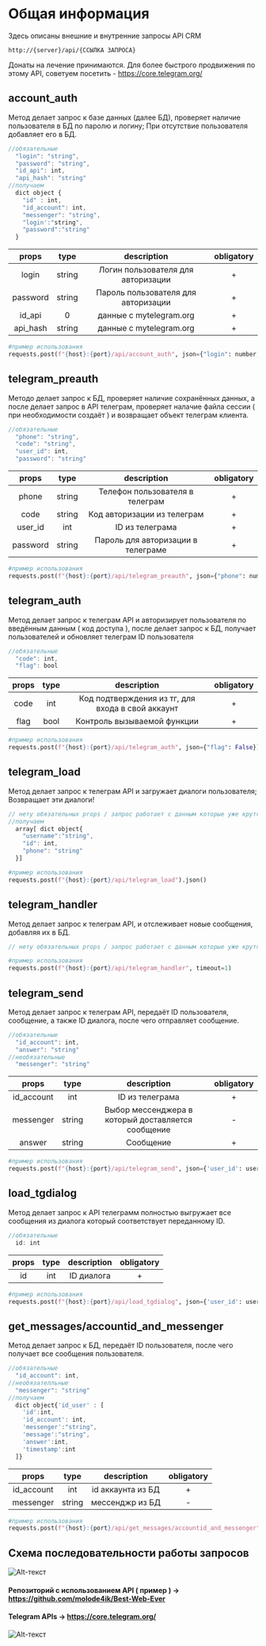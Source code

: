 # Общая информация
Здесь описаны внешние и внутренние запросы API CRM 
```
http://{server}/api/{ССЫЛКА ЗАПРОСА}
```
Донаты на лечение принимаются.
Для более быстрого продвижения по этому API, советуем посетить - https://core.telegram.org/

## account_auth 
Метод делает запрос к базе данных (далее БД), проверяет наличие пользователя в БД по паролю и логину;
При отсутствие пользователя добавляет его в БД.
```js
//обязательные
  "login": "string",
  "password": "string",
  "id_api": int,
  "api_hash": "string"
//получаем
  dict object {
    "id" : int,
    "id_account": int,
    "messenger": "string",
    "login':"string",
    "password":"string"
  }
```
| props | type | description | obligatory
|:----------------:|:---------:|:----------------:|:----------------:|
| login | string | Логин пользователя для авторизации | + |
| password | string | Пароль пользователя для авторизации | + |
| id_api | 0 | данные с mytelegram.org | + |
| api_hash | string | данные с mytelegram.org | + |
```python
#пример использования
requests.post(f"{host}:{port}/api/account_auth", json={"login": number, "password": password, "id_api": api_id, "api_hash": api_hash}).json()
```

## telegram_preauth
Методо делает запрос к БД, проверяет наличие сохранённых данных, а после делает запрос в API телеграм, проверяет налачие файла сессии ( при необходимости создаёт ) и возвращает объект телеграм клиента.
```js
//обязательные
  "phone": "string",
  "code": "string",
  "user_id": int,
  "password": "string"
```
| props | type | description | obligatory
|:----------------:|:---------:|:----------------:|:----------------:|
| phone | string | Телефон пользователя в телеграм | + |
| code | string | Код авторизации из телеграм | + |
| user_id | int | ID из телеграма | + |
| password | string | Пароль для авторизации в телеграме | + |
```python
#пример использования
requests.post(f"{host}:{port}/api/telegram_preauth", json={"phone": number, "password": password})
```

## telegram_auth 
Метод делает запрос к телеграм API и авторизирует пользователя по введённым данным ( код доступа ), после делает запрос к БД, получает пользователей и обновляет телеграм ID пользователя
```js
//обязательные
  "code": int,
  "flag": bool
```
| props | type | description | obligatory
|:----------------:|:---------:|:----------------:|:----------------:|
| code | int | Код подтверждения из тг, для входа в свой аккаунт | + |
| flag | bool | Контроль вызываемой функции | + |
```python
#пример использования
requests.post(f"{host}:{port}/api/telegram_auth", json={"flag": False})
```

## telegram_load
Метод делает запрос к телеграм API и загружает диалоги пользователя;
Возвращает эти диалоги!
```js
// нету обязательных props / запрос работает с данным которые уже крутятся в системе!
//получаем
  array[ dict object{
    "username":"string",
    "id": int,
    "phone": "string"
  }]
```
```python
#пример использования
requests.post(f"{host}:{port}/api/telegram_load").json()
```

## telegram_handler
Метод делает запрос к телеграм API, и отслеживает новые сообщения, добавляя их в БД.
```js
// нету обязательных props / запрос работает с данным которые уже крутятся в системе!
```
```python
#пример использования
requests.post(f"{host}:{port}/api/telegram_handler", timeout=1)
```

## telegram_send 
Метод делает запрос к телеграм API, передаёт ID пользователя, сообщение, а также ID диалога, после чего отправляет сообщение.
```js
//обязательные
  "id_account": int,
  "answer": "string"
//необязательные
  "messenger": "string"
```
| props | type | description | obligatory
|:----------------:|:---------:|:----------------:|:----------------:|
| id_account | int | ID из телеграма | + |
| messenger | string | Выбор мессенджера в который доставляется сообщение | - |
| answer | string | Сообщение  | + |
```python
#пример использования
requests.post(f"{host}:{port}/api/telegram_send", json={'user_id': user_id, 'answer': text_dialog})
```

## load_tgdialog 
Метод делает запрос к API телеграмм полностью выгружает все сообщения из диалога который соответствует переданному ID.
```js
//обязательные
  id: int
```
| props | type | description | obligatory
|:----------------:|:---------:|:----------------:|:----------------:|
| id | int | ID диалога | + |
```python
#пример использования
requests.post(f"{host}:{port}/api/load_tgdialog", json={'user_id': user_id}).json()
```

## get_messages/accountid_and_messenger
Метод делает запрос к БД, передаёт ID пользователя, после чего получает все сообщения пользователя. 
```js
//обязательные
  "id_account": int,
//необязателльные
  "messenger": "string"
//получаем
  dict object{'id_user' : [
    'id':int,
    'id_account': int,
    'messenger':"string",
    'message':"string",
    'answer':int,
    'timestamp':int
  ]}
```
| props | type | description | obligatory
|:----------------:|:---------:|:----------------:|:----------------:|
| id_account | int | id аккаунта из БД | + |
| messenger | string | мессенджр из БД | - |
```python
#пример использования
requests.post(f"{host}:{port}/api/get_messages/accountid_and_messenger", json={"id_account": id_acc,"messenger": "telegram"}).json()
```

## Схема последовательности работы запросов
![Alt-текст](https://github.com/sokolirasaha11/API-CRM-TELEGRAM/blob/main/chema.jpg?raw=true "Орк")

#### Репозиторий с использованием API ( пример ) -> https://github.com/molode4ik/Best-Web-Ever
#### Telegram APIs -> https://core.telegram.org/
![Alt-текст](https://c.tenor.com/_V8TTKAXYB0AAAAC/spongebob-squarepants-sunglasses.gif "Орк")
